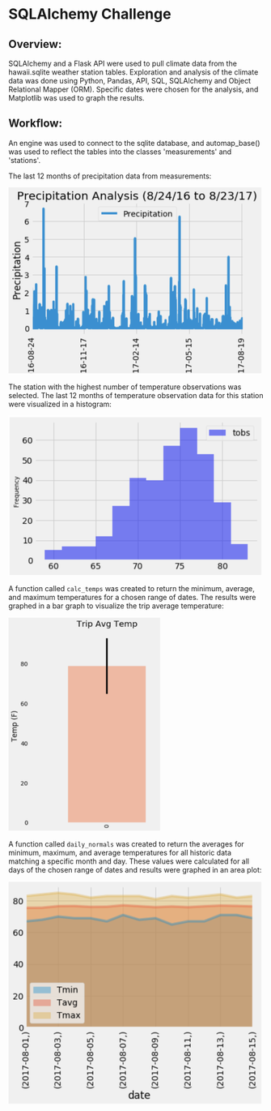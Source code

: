 # SQLAlchemy Challenge

## Overview: 

SQLAlchemy and a Flask API were used to pull climate data from the hawaii.sqlite weather station tables. Exploration and analysis of the climate data was done using Python, Pandas, API, SQL, SQLAlchemy and Object Relational Mapper (ORM). Specific dates were chosen for the analysis, and Matplotlib was used to graph the results. 

## Workflow:

An engine was used to connect to the sqlite database, and automap_base() was used to reflect the tables into the classes 'measurements' and 'stations'.

The last 12 months of precipitation data from measurements:

<img src="images/precipitation.png" width="500">

The station with the highest number of temperature observations was selected. The last 12 months of temperature observation data for this station were visualized in a histogram: 

<img src="images/tobs.png" width="500">

A function called `calc_temps` was created to return the minimum, average, and maximum temperatures for a chosen range of dates. The results were graphed in a bar graph to visualize the trip average temperature: 

<img src="images/avgTemp.png" width="300">
 
A function called `daily_normals` was created to return the averages for minimum, maximum, and average temperatures for all historic data matching a specific month and day. These values were calculated for all days of the chosen range of dates and results were graphed in an area plot:

<img src="images/dailyNormals.png" width="500">
